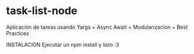 # task-list-node
Aplicación de tareas usando Yargs + Async Await + Modularizacion + Best Practices

INSTALACION
Ejecutar un npm install y listo :3
